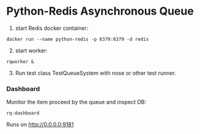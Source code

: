 # Python-Redis Asynchronous Queue

1. start Redis docker container:

`docker run --name python-redis -p 6379:6379 -d redis`

2. start worker:

`rqworker &`

3. Run test class TestQueueSystem with nose or other test runner.

### Dashboard

Monitor the item proceed by the queue and inspect DB:

`rq-dashboard`

Runs on http://0.0.0.0:9181
